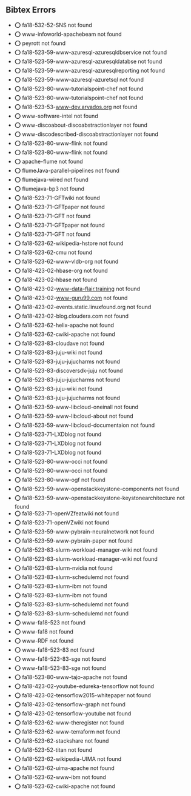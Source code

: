## Bibtex Errors


* :o:  fa18-532-52-SNS not found
* :o:  www-infoworld-apachebeam not found
* :o:  peyrott not found
* :o:  fa18-523-59-www-azuresql-azuresqldbservice not found
* :o:  fa18-523-59-www-azuresql-azuresqldatabse not found
* :o:  fa18-523-59-www-azuresql-azuresqlreporting not found
* :o:  fa18-523-59-www-azuresql-azuretsql not found
* :o:  fa18-523-80-www-tutorialspoint-chef not found
* :o:  fa18-523-80-www-tutorialspoint-chef not found
* :o:  fa18-523-53-www-dev.arvados.org not found
* :o:  www-software-intel not found
* :o:  www-discoabout-discoabstractionlayer not found
* :o:  www-discodescribed-discoabstractionlayer not found
* :o:  fa18-523-80-www-flink not found
* :o:  fa18-523-80-www-flink not found
* :o:  apache-flume not found
* :o:  flumeJava-parallel-pipelines not found
* :o:  flumejava-wired not found
* :o:  flumejava-bp3 not found
* :o:  fa18-523-71-GFTwiki not found
* :o:  fa18-523-71-GFTpaper not found
* :o:  fa18-523-71-GFT not found
* :o:  fa18-523-71-GFTpaper not found
* :o:  fa18-523-71-GFT not found
* :o:  fa18-523-62-wikipedia-hstore not found
* :o:  fa18-523-62-cmu not found
* :o:  fa18-523-62-www-vldb-org not found
* :o:  fa18-423-02-hbase-org not found
* :o:  fa18-423-02-hbase not found
* :o:  fa18-423-02-www-data-flair.training not found
* :o:  fa18-423-02-www-guru99.com not found
* :o:  fa18-423-02-events.static.linuxfound.org not found
* :o:  fa18-423-02-blog.cloudera.com not found
* :o:  fa18-523-62-helix-apache not found
* :o:  fa18-523-62-cwiki-apache not found
* :o:  fa18-523-83-cloudave not found
* :o:  fa18-523-83-juju-wiki not found
* :o:  fa18-523-83-juju-jujucharms not found
* :o:  fa18-523-83-discoversdk-juju not found
* :o:  fa18-523-83-juju-jujucharms not found
* :o:  fa18-523-83-juju-wiki not found
* :o:  fa18-523-83-juju-jujucharms not found
* :o:  fa18-523-59-www-libcloud-oneinall not found
* :o:  fa18-523-59-www-libcloud-about not found
* :o:  fa18-523-59-www-libcloud-documentaion not found
* :o:  fa18-523-71-LXDblog not found
* :o:  fa18-523-71-LXDblog not found
* :o:  fa18-523-71-LXDblog not found
* :o:  fa18-523-80-www-occi not found
* :o:  fa18-523-80-www-occi not found
* :o:  fa18-523-80-www-ogf not found
* :o:  fa18-523-59-www-openstackkeystone-components not found
* :o:  fa18-523-59-www-openstackkeystone-keystonearchitecture not found
* :o:  fa18-523-71-openVZfeatwiki not found
* :o:  fa18-523-71-openVZwiki not found
* :o:  fa18-523-59-www-pybrain-neuralnetwork not found
* :o:  fa18-523-59-www-pybrain-paper not found
* :o:  fa18-523-83-slurm-workload-manager-wiki not found
* :o:  fa18-523-83-slurm-workload-manager-wiki not found
* :o:  fa18-523-83-slurm-nvidia not found
* :o:  fa18-523-83-slurm-schedulemd not found
* :o:  fa18-523-83-slurm-ibm not found
* :o:  fa18-523-83-slurm-ibm not found
* :o:  fa18-523-83-slurm-schedulemd not found
* :o:  fa18-523-83-slurm-schedulemd not found
* :o:  www-fa18-523 not found
* :o:  www-fa18 not found
* :o:  www-RDF not found
* :o:  www-fa18-523-83 not found
* :o:  www-fa18-523-83-sge not found
* :o:  www-fa18-523-83-sge not found
* :o:  fa18-523-80-www-tajo-apache not found
* :o:  fa18-423-02-youtube-edureka-tensorflow not found
* :o:  fa18-423-02-tensorflow2015-whitepaper not found
* :o:  fa18-423-02-tensorflow-graph not found
* :o:  fa18-423-02-tensorflow-youtube not found
* :o:  fa18-523-62-www-theregister not found
* :o:  fa18-523-62-www-terraform not found
* :o:  fa18-523-62-stackshare not found
* :o:  fa18-523-52-titan not found
* :o:  fa18-523-62-wikipedia-UIMA not found
* :o:  fa18-523-62-uima-apache not found
* :o:  fa18-523-62-www-ibm not found
* :o:  fa18-523-62-cwiki-apache not found



